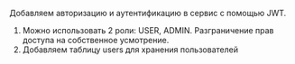 Добавляем авторизацию и аутентификацию в сервис с помощью JWT.
1. Можно использовать 2 роли: USER, ADMIN. Разграничение прав
доступа на собственное усмотрение.
2. Добавляем таблицу users для хранения пользователей
